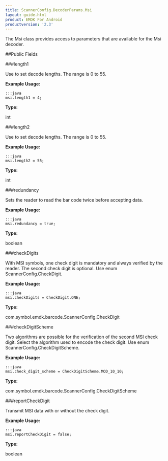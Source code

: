 ```yaml
---
title: ScannerConfig.DecoderParams.Msi
layout: guide.html
product: EMDK For Android
productversion: '2.3'
---
```


The Msi class provides access to parameters that are available for
 the Msi decoder.

##Public Fields

###length1

Use to set decode lengths. The range is 0 to 55.

 

**Example Usage:**
	
	:::java	
	msi.length1 = 4;


**Type:**

int

###length2

Use to set decode lengths. The range is 0 to 55.

 

**Example Usage:**
	
	:::java	
	msi.length2 = 55;


**Type:**

int

###redundancy

Sets the reader to read the bar code twice before accepting data.

 

**Example Usage:**
	
	:::java	
	msi.redundancy = true;


**Type:**

boolean

###checkDigits

With MSI symbols, one check digit is mandatory and always
 verified by the reader. The second check digit is optional. Use
 enum  ScannerConfig.CheckDigit.

 

**Example Usage:**
	
	:::java	
	msi.checkDigits = CheckDigit.ONE;


**Type:**

com.symbol.emdk.barcode.ScannerConfig.CheckDigit

###checkDigitScheme

Two algorithms are possible for the verification of the second
 MSI check digit. Select the algorithm used to encode the check
 digit. Use enum  ScannerConfig.CheckDigitScheme.

 

**Example Usage:**
	
	:::java	
	msi.check_digit_scheme = CheckDigitScheme.MOD_10_10;


**Type:**

com.symbol.emdk.barcode.ScannerConfig.CheckDigitScheme

###reportCheckDigit

Transmit MSI data with or without the check digit.

 

**Example Usage:**
	
	:::java	
	msi.reportCheckDigit = false;


**Type:**

boolean














